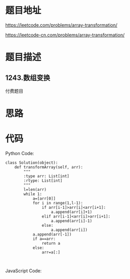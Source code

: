 # 题目地址
https://leetcode.com/problems/array-transformation/

https://leetcode-cn.com/problems/array-transformation/
# 题目描述
## 1243.数组变换
付费题目
# 思路

# 代码
Python Code:

```
class Solution(object):
    def transformArray(self, arr):
        """
        :type arr: List[int]
        :rtype: List[int]
        """
        l=len(arr)
        while 1:
            a=[arr[0]]
            for i in range(1,l-1):
                if arr[i-1]>arr[i]<arr[i+1]:
                    a.append(arr[i]+1)
                elif arr[i-1]<arr[i]>arr[i+1]:
                    a.append(arr[i]-1)
                else:
                    a.append(arr[i])
            a.append(arr[-1])
            if a==arr:
                return a
            else:
                arr=a[:]
        
            
```
JavaScript Code:

```

```
